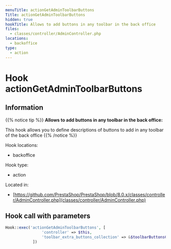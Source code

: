 ```yaml
---
menuTitle: actionGetAdminToolbarButtons
Title: actionGetAdminToolbarButtons
hidden: true
hookTitle: Allows to add buttons in any toolbar in the back office
files:
  - classes/controller/AdminController.php
locations:
  - backoffice
type:
  - action
---
```


# Hook actionGetAdminToolbarButtons

## Information

{{% notice tip %}}
**Allows to add buttons in any toolbar in the back office:** 

This hook allows you to define descriptions of buttons to add in any toolbar of the back office
{{% /notice %}}

Hook locations: 
  - backoffice

Hook type: 
  - action

Located in: 
  - [https://github.com/PrestaShop/PrestaShop/blob/8.0.x/classes/controller/AdminController.php](classes/controller/AdminController.php)

## Hook call with parameters

```php
Hook::exec('actionGetAdminToolbarButtons', [
                'controller' => $this,
                'toolbar_extra_buttons_collection' => &$toolbarButtonsCollection,
            ])
```